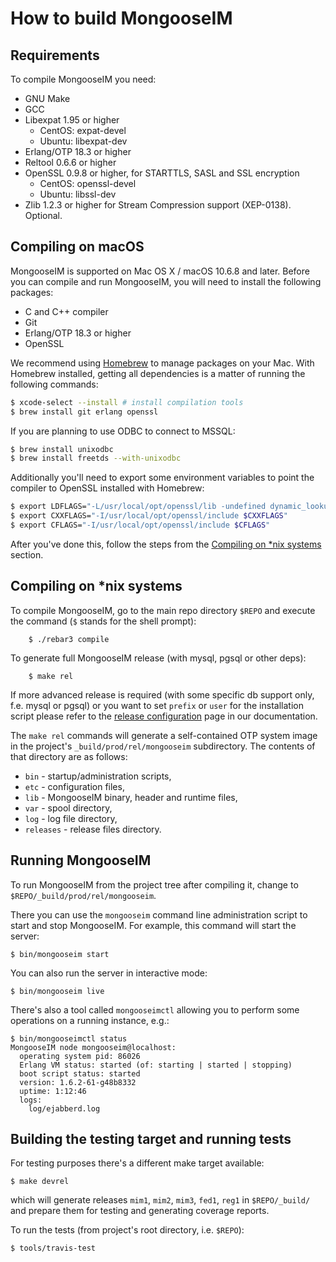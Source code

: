 # How to build MongooseIM

## Requirements

To compile MongooseIM you need:

*   GNU Make
*   GCC
*   Libexpat 1.95 or higher
    * CentOS: expat-devel
    * Ubuntu: libexpat-dev
*   Erlang/OTP 18.3 or higher
*   Reltool 0.6.6 or higher
*   OpenSSL 0.9.8 or higher, for STARTTLS, SASL and SSL encryption
    * CentOS: openssl-devel
    * Ubuntu: libssl-dev
*   Zlib 1.2.3 or higher for Stream Compression support (XEP-0138). Optional.

## Compiling on macOS

MongooseIM is supported on Mac OS X / macOS 10.6.8 and later.
Before you can compile and run MongooseIM, you will need to install the following packages:

* C and C++ compiler
* Git
* Erlang/OTP 18.3 or higher
* OpenSSL

We recommend using [Homebrew](http://brew.sh) to manage packages on your Mac.
With Homebrew installed, getting all dependencies is a matter of running the following commands:

```bash
$ xcode-select --install # install compilation tools
$ brew install git erlang openssl
```

If you are planning to use ODBC to connect to MSSQL:

```bash
$ brew install unixodbc
$ brew install freetds --with-unixodbc
```

Additionally you'll need to export some environment variables to point the compiler to OpenSSL
installed with Homebrew:

```bash
$ export LDFLAGS="-L/usr/local/opt/openssl/lib -undefined dynamic_lookup $LDFLAGS"
$ export CXXFLAGS="-I/usr/local/opt/openssl/include $CXXFLAGS"
$ export CFLAGS="-I/usr/local/opt/openssl/include $CFLAGS"
```

After you've done this, follow the steps from the [Compiling on *nix systems](#compiling-on-42nix-systems) section.

## Compiling on \*nix systems

To compile MongooseIM, go to the main repo directory `$REPO` and execute the command (`$` stands for the shell prompt):


        $ ./rebar3 compile

To generate full MongooseIM release (with mysql, pgsql or other deps):

        $ make rel

If more advanced release is required (with some specific db support only, f.e. mysql or pgsql) or you want to set `prefix` or `user` for the installation script please refer to the [release configuration](release_config.md) page in our documentation.

The `make rel` commands will generate a self-contained OTP system image in the project's `_build/prod/rel/mongooseim` subdirectory.
The contents of that directory are as follows:

*   `bin` - startup/administration scripts,
*   `etc` - configuration files,
*   `lib` - MongooseIM binary, header and runtime files,
*   `var` - spool directory,
*   `log` - log file directory,
*   `releases` - release files directory.

## Running MongooseIM

To run MongooseIM from the project tree after compiling it, change to `$REPO/_build/prod/rel/mongooseim`.

There you can use the `mongooseim` command line administration script to start and stop MongooseIM. For example, this command will start the server:

    $ bin/mongooseim start

You can also run the server in interactive mode:

    $ bin/mongooseim live

There's also a tool called `mongooseimctl` allowing you to perform some operations on a running instance, e.g.:

    $ bin/mongooseimctl status
    MongooseIM node mongooseim@localhost:
      operating system pid: 86026
      Erlang VM status: started (of: starting | started | stopping)
      boot script status: started
      version: 1.6.2-61-g48b8332
      uptime: 1:12:46
      logs:
        log/ejabberd.log

## Building the testing target and running tests

For testing purposes there's a different make target available:

    $ make devrel

which will generate releases `mim1`, `mim2`, `mim3`, `fed1`, `reg1` in `$REPO/_build/` and prepare them for testing and generating coverage reports.

To run the tests (from project's root directory, i.e. `$REPO`):

    $ tools/travis-test
